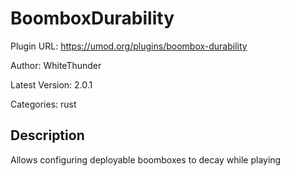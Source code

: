 # BoomboxDurability

Plugin URL: https://umod.org/plugins/boombox-durability

Author: WhiteThunder

Latest Version: 2.0.1

Categories: rust

## Description

Allows configuring deployable boomboxes to decay while playing
